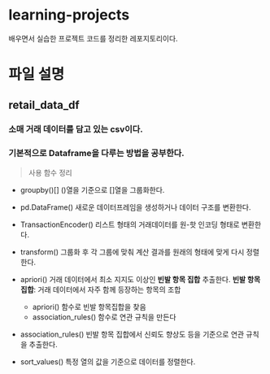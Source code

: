 # learning-projects
배우면서 실습한 프로젝트 코드를 정리한 레포지토리이다.

# 파일 설명
## retail_data_df
### 소매 거래 데이터를 담고 있는 csv이다.
### 기본적으로 Dataframe을 다루는 방법을 공부한다.
> 사용 함수 정리
- groupby()[]
()열을 기준으로 []열을 그룹화한다.

- pd.DataFrame()
새로운 데이터프레임을 생성하거나 데이터 구조를 변환한다.

- TransactionEncoder()
리스트 형태의 거래데이터를 원-핫 인코딩 형태로 변환한다.

- transform()
그룹화 후 각 그룹에 맞춰 계산 결과를 원래의 형태에 맞게 다시 정렬한다.

- apriori()
거래 데이터에서 최소 지지도 이상인 **빈발 항목 집합** 추출한다.
  **빈발 항목 집합**: 거래 데이터에서 자주 함께 등장하는 항목의 조합
  - apriori() 함수로 빈발 항목집합을 찾음
  - association_rules() 함수로 연관 규칙을 만든다

- association_rules()
빈발 항목 집합에서 신뢰도 향상도 등을 기준으로 연관 규칙을 추출한다.

- sort_values()
특정 열의 값을 기준으로 데이터를 정렬한다.
